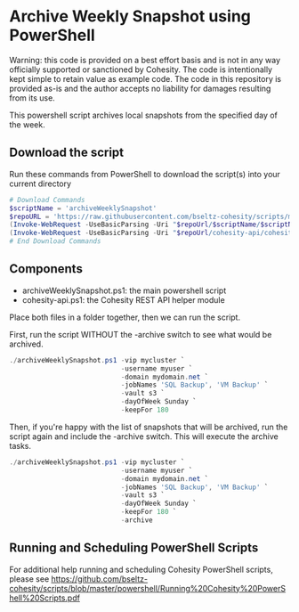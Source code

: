 # Archive Weekly Snapshot using PowerShell

Warning: this code is provided on a best effort basis and is not in any way officially supported or sanctioned by Cohesity. The code is intentionally kept simple to retain value as example code. The code in this repository is provided as-is and the author accepts no liability for damages resulting from its use.

This powershell script archives local snapshots from the specified day of the week.

## Download the script

Run these commands from PowerShell to download the script(s) into your current directory

```powershell
# Download Commands
$scriptName = 'archiveWeeklySnapshot'
$repoURL = 'https://raw.githubusercontent.com/bseltz-cohesity/scripts/master/powershell'
(Invoke-WebRequest -UseBasicParsing -Uri "$repoUrl/$scriptName/$scriptName.ps1").content | Out-File "$scriptName.ps1"; (Get-Content "$scriptName.ps1") | Set-Content "$scriptName.ps1"
(Invoke-WebRequest -UseBasicParsing -Uri "$repoUrl/cohesity-api/cohesity-api.ps1").content | Out-File cohesity-api.ps1; (Get-Content cohesity-api.ps1) | Set-Content cohesity-api.ps1
# End Download Commands
```

## Components

* archiveWeeklySnapshot.ps1: the main powershell script
* cohesity-api.ps1: the Cohesity REST API helper module

Place both files in a folder together, then we can run the script.

First, run the script WITHOUT the -archive switch to see what would be archived.

```powershell
./archiveWeeklySnapshot.ps1 -vip mycluster `
                            -username myuser `
                            -domain mydomain.net `
                            -jobNames 'SQL Backup', 'VM Backup' `
                            -vault s3 `
                            -dayOfWeek Sunday `
                            -keepFor 180
```

Then, if you're happy with the list of snapshots that will be archived, run the script again and include the -archive switch. This will execute the archive tasks.

```powershell
./archiveWeeklySnapshot.ps1 -vip mycluster `
                            -username myuser `
                            -domain mydomain.net `
                            -jobNames 'SQL Backup', 'VM Backup' `
                            -vault s3 `
                            -dayOfWeek Sunday `
                            -keepFor 180 `
                            -archive
```

## Running and Scheduling PowerShell Scripts

For additional help running and scheduling Cohesity PowerShell scripts, please see <https://github.com/bseltz-cohesity/scripts/blob/master/powershell/Running%20Cohesity%20PowerShell%20Scripts.pdf>
